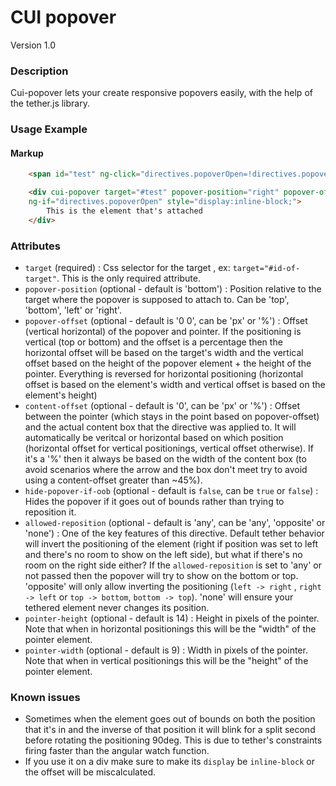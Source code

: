 # CUI popover
Version 1.0


### Description
Cui-popover lets your create responsive popovers easily, with the help of the tether.js library.

### Usage Example
#### Markup
```html
    <span id="test" ng-click="directives.popoverOpen=!directives.popoverOpen">This is the target attachment!</span>

    <div cui-popover target="#test" popover-position="right" popover-offset="0 10px" content-offset="0%" pointer-height="13" pointer-width="10" allowed-reposition="any" hide-popover-if-oob="false"
    ng-if="directives.popoverOpen" style="display:inline-block;">
        This is the element that's attached
    </div>
```

### Attributes
* `target` (required) : Css selector for the target , ex: `target="#id-of-target"`. This is the only required attribute.
* `popover-position` (optional - default is 'bottom') : Position relative to the target where the popover is supposed to attach to. Can be 'top', 'bottom', 'left' or 'right'.
* `popover-offset` (optional - default is '0 0', can be 'px' or '%') : Offset (vertical horizontal) of the popover and pointer. If the positioning is vertical (top or bottom) and the offset is a percentage then the horizontal offset will be based on the target's width and the vertical offset based on the height of the popover element + the height of the pointer. Everything is reversed for horizontal positioning (horizontal offset is based on the element's width and vertical offset is based on the element's height)
* `content-offset` (optional - default is '0', can be 'px' or '%') : Offset between the pointer (which stays in the point based on popover-offset) and the actual content box that the directive was applied to. It will automatically be veritcal or horizontal based on which position (horizontal offset for vertical positionings, vertical offset otherwise). If it's a '%' then it always be based on the width of the content box (to avoid scenarios where the arrow and the box don't meet try to avoid using a content-offset greater than ~45%).
* `hide-popover-if-oob` (optional - default is `false`, can be `true` or `false`) : Hides the popover if it goes out of bounds rather than trying to reposition it.
* `allowed-reposition` (optional - default is 'any', can be 'any', 'opposite' or 'none') : One of the key features of this directive.
Default tether behavior will invert the positioning of the element (right if position was set to left and there's no room to show on the left side), but what if there's no room on the right side either?
If the `allowed-reposition` is set to 'any' or not passed then the popover will try to show on the bottom or top.
'opposite' will only allow inverting the positioning (`left -> right` , `right -> left` or `top -> bottom`, `bottom -> top`).
'none' will ensure your tethered element never changes its position.
* `pointer-height` (optional - default is 14) : Height in pixels of the pointer. Note that when in horizontal positionings this will be the "width" of the pointer element.
* `pointer-width` (optional - default is 9) : Width in pixels of the pointer. Note that when in vertical positionings this will be the "height" of the pointer element.


### Known issues
* Sometimes when the element goes out of bounds on both the position that it's in and the inverse of that position it will blink for a split second before rotating the positioning 90deg. This is due to tether's constraints firing faster than the angular watch function.
* If you use it on a div make sure to make its `display` be `inline-block` or the offset will be miscalculated.